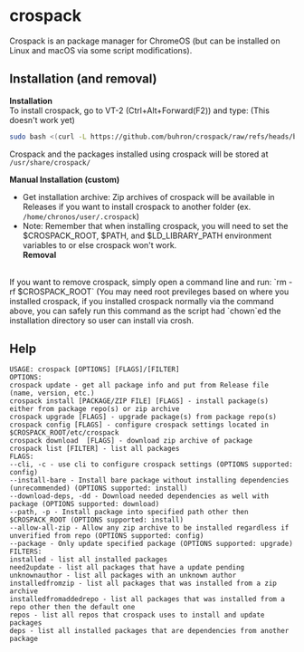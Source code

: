 # crospack
Crospack is an package manager for ChromeOS (but can be installed on Linux and macOS via some script modifications).
## Installation (and removal)
**Installation**<br>
To install crospack, go to VT-2 (Ctrl+Alt+Forward(F2)) and type:
(This doesn't work yet)
```sh
sudo bash <(curl -L https://github.com/buhron/crospack/raw/refs/heads/beta/installers/install-x86_64.sh)
```

Crospack and the packages installed using crospack will be stored at `/usr/share/crospack/` <br>

**Manual Installation (custom)**<br>
* Get installation archive: Zip archives of crospack will be available in Releases if you want to install crospack to another folder (ex. `/home/chronos/user/.crospack`)
* Note: Remember that when installing crospack, you will need to set the $CROSPACK_ROOT, $PATH, and $LD_LIBRARY_PATH environment variables to or else crospack won't work.<br>
**Removal**
<br>
If you want to remove crospack, simply open a command line and run: `rm -rf $CROSPACK_ROOT` (You may need root previleges based on where you installed crospack, if you installed crospack normally via the command above, you can safely run this command as the script had `chown`ed the installation directory so user can install via crosh.

## Help
```
USAGE: crospack [OPTIONS] [FLAGS]/[FILTER]
OPTIONS:
crospack update - get all package info and put from Release file (name, version, etc.)
crospack install [PACKAGE/ZIP FILE] [FLAGS] - install package(s) either from package repo(s) or zip archive
crospack upgrade [FLAGS] - upgrade package(s) from package repo(s)
crospack config [FLAGS] - configure crospack settings located in $CROSPACK_ROOT/etc/crospack
crospack download  [FLAGS] - download zip archive of package
crospack list [FILTER] - list all packages 
FLAGS:
--cli, -c - use cli to configure crospack settings (OPTIONS supported: config)
--install-bare - Install bare package without installing dependencies (unrecommended) (OPTIONS supported: install)
--download-deps, -dd - Download needed dependencies as well with package (OPTIONS supported: download)
--path, -p - Install package into specified path other then $CROSPACK_ROOT (OPTIONS supported: install)
--allow-all-zip - Allow any zip archive to be installed regardless if unverified from repo (OPTIONS supported: config)
--package - Only update specified package (OPTIONS supported: upgrade)
FILTERS:
installed - list all installed packages
need2update - list all packages that have a update pending
unknownauthor - list all packages with an unknown author
installedfromzip - list all packages that was installed from a zip archive
installedfromaddedrepo - list all packages that was installed from a repo other then the default one
repos - list all repos that crospack uses to install and update packages
deps - list all installed packages that are dependencies from another package
```
